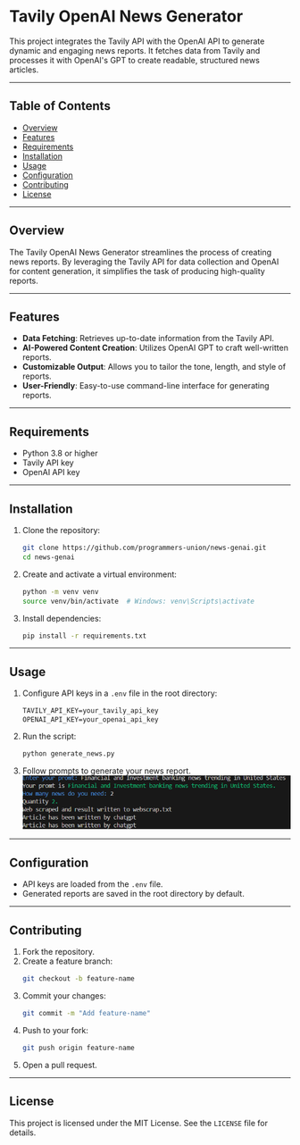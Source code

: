 # Tavily OpenAI News Generator

This project integrates the Tavily API with the OpenAI API to generate dynamic and engaging news reports. It fetches data from Tavily and processes it with OpenAI's GPT to create readable, structured news articles.

---

## Table of Contents

- [Overview](#overview)
- [Features](#features)
- [Requirements](#requirements)
- [Installation](#installation)
- [Usage](#usage)
- [Configuration](#configuration)
- [Contributing](#contributing)
- [License](#license)

---

## Overview

The Tavily OpenAI News Generator streamlines the process of creating news reports. By leveraging the Tavily API for data collection and OpenAI for content generation, it simplifies the task of producing high-quality reports.

---

## Features

- **Data Fetching**: Retrieves up-to-date information from the Tavily API.
- **AI-Powered Content Creation**: Utilizes OpenAI GPT to craft well-written reports.
- **Customizable Output**: Allows you to tailor the tone, length, and style of reports.
- **User-Friendly**: Easy-to-use command-line interface for generating reports.

---

## Requirements

- Python 3.8 or higher
- Tavily API key
- OpenAI API key

---

## Installation

1. Clone the repository:
   ```bash
   git clone https://github.com/programmers-union/news-genai.git
   cd news-genai
   ```

2. Create and activate a virtual environment:
   ```bash
   python -m venv venv
   source venv/bin/activate  # Windows: venv\Scripts\activate
   ```

3. Install dependencies:
   ```bash
   pip install -r requirements.txt
   ```

---

## Usage

1. Configure API keys in a `.env` file in the root directory:
   ```env
   TAVILY_API_KEY=your_tavily_api_key
   OPENAI_API_KEY=your_openai_api_key
   ```

2. Run the script:
   ```bash
   python generate_news.py
   ```

3. Follow prompts to generate your news report.
   ![Example of the cli](screenshot.png)

---

## Configuration

- API keys are loaded from the `.env` file.
- Generated reports are saved in the root directory by default.

---

## Contributing

1. Fork the repository.
2. Create a feature branch:
   ```bash
   git checkout -b feature-name
   ```
3. Commit your changes:
   ```bash
   git commit -m "Add feature-name"
   ```
4. Push to your fork:
   ```bash
   git push origin feature-name
   ```
5. Open a pull request.

---

## License

This project is licensed under the MIT License. See the `LICENSE` file for details.

